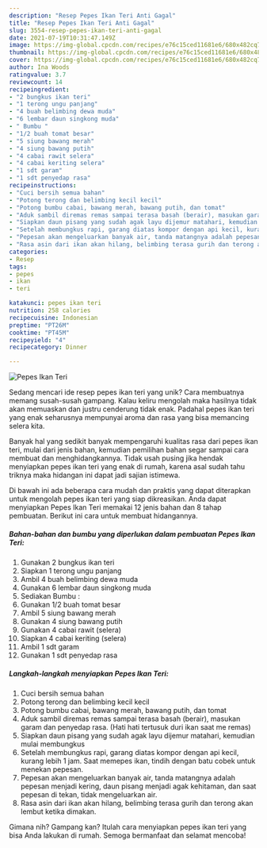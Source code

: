```yaml
---
description: "Resep Pepes Ikan Teri Anti Gagal"
title: "Resep Pepes Ikan Teri Anti Gagal"
slug: 3554-resep-pepes-ikan-teri-anti-gagal
date: 2021-07-19T10:31:47.149Z
image: https://img-global.cpcdn.com/recipes/e76c15ced11681e6/680x482cq70/pepes-ikan-teri-foto-resep-utama.jpg
thumbnail: https://img-global.cpcdn.com/recipes/e76c15ced11681e6/680x482cq70/pepes-ikan-teri-foto-resep-utama.jpg
cover: https://img-global.cpcdn.com/recipes/e76c15ced11681e6/680x482cq70/pepes-ikan-teri-foto-resep-utama.jpg
author: Ina Woods
ratingvalue: 3.7
reviewcount: 14
recipeingredient:
- "2 bungkus ikan teri"
- "1 terong ungu panjang"
- "4 buah belimbing dewa muda"
- "6 lembar daun singkong muda"
- " Bumbu "
- "1/2 buah tomat besar"
- "5 siung bawang merah"
- "4 siung bawang putih"
- "4 cabai rawit selera"
- "4 cabai keriting selera"
- "1 sdt garam"
- "1 sdt penyedap rasa"
recipeinstructions:
- "Cuci bersih semua bahan"
- "Potong terong dan belimbing kecil kecil"
- "Potong bumbu cabai, bawang merah, bawang putih, dan tomat"
- "Aduk sambil diremas remas sampai terasa basah (berair), masukan garam dan penyedap rasa. (Hati hati tertusuk duri ikan saat me remas)"
- "Siapkan daun pisang yang sudah agak layu dijemur matahari, kemudian mulai membungkus"
- "Setelah membungkus rapi, garang diatas kompor dengan api kecil, kurang lebih 1 jam. Saat memepes ikan, tindih dengan batu cobek untuk menekan pepesan."
- "Pepesan akan mengeluarkan banyak air, tanda matangnya adalah pepesan menjadi kering, daun pisang menjadi agak kehitaman, dan saat pepesan di tekan, tidak mengeluarkan air."
- "Rasa asin dari ikan akan hilang, belimbing terasa gurih dan terong akan lembut ketika dimakan."
categories:
- Resep
tags:
- pepes
- ikan
- teri

katakunci: pepes ikan teri 
nutrition: 258 calories
recipecuisine: Indonesian
preptime: "PT26M"
cooktime: "PT45M"
recipeyield: "4"
recipecategory: Dinner

---
```



![Pepes Ikan Teri](https://img-global.cpcdn.com/recipes/e76c15ced11681e6/680x482cq70/pepes-ikan-teri-foto-resep-utama.jpg)

Sedang mencari ide resep pepes ikan teri yang unik? Cara membuatnya memang susah-susah gampang. Kalau keliru mengolah maka hasilnya tidak akan memuaskan dan justru cenderung tidak enak. Padahal pepes ikan teri yang enak seharusnya mempunyai aroma dan rasa yang bisa memancing selera kita.



Banyak hal yang sedikit banyak mempengaruhi kualitas rasa dari pepes ikan teri, mulai dari jenis bahan, kemudian pemilihan bahan segar sampai cara membuat dan menghidangkannya. Tidak usah pusing jika hendak menyiapkan pepes ikan teri yang enak di rumah, karena asal sudah tahu triknya maka hidangan ini dapat jadi sajian istimewa.


Di bawah ini ada beberapa cara mudah dan praktis yang dapat diterapkan untuk mengolah pepes ikan teri yang siap dikreasikan. Anda dapat menyiapkan Pepes Ikan Teri memakai 12 jenis bahan dan 8 tahap pembuatan. Berikut ini cara untuk membuat hidangannya.

<!--inarticleads1-->

##### Bahan-bahan dan bumbu yang diperlukan dalam pembuatan Pepes Ikan Teri:

1. Gunakan 2 bungkus ikan teri
1. Siapkan 1 terong ungu panjang
1. Ambil 4 buah belimbing dewa muda
1. Gunakan 6 lembar daun singkong muda
1. Sediakan  Bumbu :
1. Gunakan 1/2 buah tomat besar
1. Ambil 5 siung bawang merah
1. Gunakan 4 siung bawang putih
1. Gunakan 4 cabai rawit (selera)
1. Siapkan 4 cabai keriting (selera)
1. Ambil 1 sdt garam
1. Gunakan 1 sdt penyedap rasa




<!--inarticleads2-->

##### Langkah-langkah menyiapkan Pepes Ikan Teri:

1. Cuci bersih semua bahan
1. Potong terong dan belimbing kecil kecil
1. Potong bumbu cabai, bawang merah, bawang putih, dan tomat
1. Aduk sambil diremas remas sampai terasa basah (berair), masukan garam dan penyedap rasa. (Hati hati tertusuk duri ikan saat me remas)
1. Siapkan daun pisang yang sudah agak layu dijemur matahari, kemudian mulai membungkus
1. Setelah membungkus rapi, garang diatas kompor dengan api kecil, kurang lebih 1 jam. Saat memepes ikan, tindih dengan batu cobek untuk menekan pepesan.
1. Pepesan akan mengeluarkan banyak air, tanda matangnya adalah pepesan menjadi kering, daun pisang menjadi agak kehitaman, dan saat pepesan di tekan, tidak mengeluarkan air.
1. Rasa asin dari ikan akan hilang, belimbing terasa gurih dan terong akan lembut ketika dimakan.




Gimana nih? Gampang kan? Itulah cara menyiapkan pepes ikan teri yang bisa Anda lakukan di rumah. Semoga bermanfaat dan selamat mencoba!
